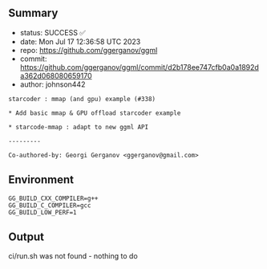 ## Summary

- status: SUCCESS ✅
- date:   Mon Jul 17 12:36:58 UTC 2023
- repo:   https://github.com/ggerganov/ggml
- commit: https://github.com/ggerganov/ggml/commit/d2b178ee747cfb0a0a1892da362d068080659170
- author: johnson442
```
starcoder : mmap (and gpu) example (#338)

* Add basic mmap & GPU offload starcoder example

* starcode-mmap : adapt to new ggml API

---------

Co-authored-by: Georgi Gerganov <ggerganov@gmail.com>
```

## Environment

```
GG_BUILD_CXX_COMPILER=g++
GG_BUILD_C_COMPILER=gcc
GG_BUILD_LOW_PERF=1
```

## Output

ci/run.sh was not found - nothing to do

